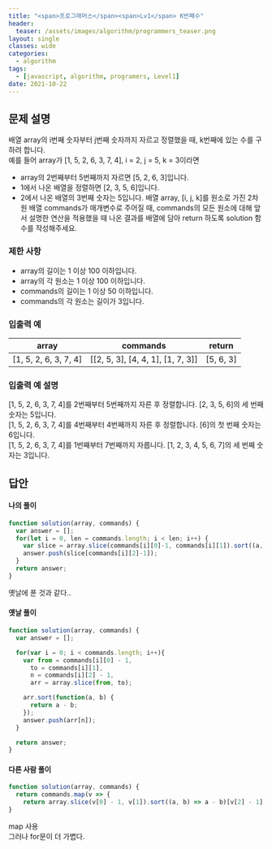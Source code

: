 ```yaml
---
title: "<span>프로그래머스</span><span>Lv1</span> K번째수"
header:
  teaser: /assets/images/algorithm/programmers_teaser.png
layout: single
classes: wide
categories:
  - algorithm
tags:
  - [javascript, algorithm, programers, Level1]
date: 2021-10-22
---
```


## 문제 설명
배열 array의 i번째 숫자부터 j번째 숫자까지 자르고 정렬했을 때, k번째에 있는 수를 구하려 합니다.  
예를 들어 array가 [1, 5, 2, 6, 3, 7, 4], i = 2, j = 5, k = 3이라면
* array의 2번째부터 5번째까지 자르면 [5, 2, 6, 3]입니다.
* 1에서 나온 배열을 정렬하면 [2, 3, 5, 6]입니다.
* 2에서 나온 배열의 3번째 숫자는 5입니다.
배열 array, [i, j, k]를 원소로 가진 2차원 배열 commands가 매개변수로 주어질 때, commands의 모든 원소에 대해 앞서 설명한 연산을 적용했을 때 나온 결과를 배열에 담아 return 하도록 solution 함수를 작성해주세요.

### 제한 사항
* array의 길이는 1 이상 100 이하입니다.
* array의 각 원소는 1 이상 100 이하입니다.
* commands의 길이는 1 이상 50 이하입니다.
* commands의 각 원소는 길이가 3입니다.

### 입출력 예

|array|commands|return|
|-|-|-|
|[1, 5, 2, 6, 3, 7, 4]|[[2, 5, 3], [4, 4, 1], [1, 7, 3]]|[5, 6, 3]|

### 입출력 예 설명
[1, 5, 2, 6, 3, 7, 4]를 2번째부터 5번째까지 자른 후 정렬합니다. [2, 3, 5, 6]의 세 번째 숫자는 5입니다.  
[1, 5, 2, 6, 3, 7, 4]를 4번째부터 4번째까지 자른 후 정렬합니다. [6]의 첫 번째 숫자는 6입니다.  
[1, 5, 2, 6, 3, 7, 4]를 1번째부터 7번째까지 자릅니다. [1, 2, 3, 4, 5, 6, 7]의 세 번째 숫자는 3입니다.

## 답안
#### 나의 풀이
```javascript
function solution(array, commands) {
  var answer = [];
  for(let i = 0, len = commands.length; i < len; i++) {
    var slice = array.slice(commands[i][0]-1, commands[i][1]).sort((a, b) => a - b);
    answer.push(slice[commands[i][2]-1]);
  }
  return answer;
}
```
옛날에 푼 것과 같다..

#### 옛날 풀이
```javascript
function solution(array, commands) {
  var answer = [];

  for(var i = 0; i < commands.length; i++){
    var from = commands[i][0] - 1,
      to = commands[i][1],
      n = commands[i][2] - 1,
      arr = array.slice(from, to);

    arr.sort(function(a, b) {
      return a - b;
    });
    answer.push(arr[n]);
  }

  return answer;
}
```

#### 다른 사람 풀이
```javascript
function solution(array, commands) {
  return commands.map(v => {
    return array.slice(v[0] - 1, v[1]).sort((a, b) => a - b)[v[2] - 1];
}
```
map 사용  
그러나 for문이 더 가볍다.
